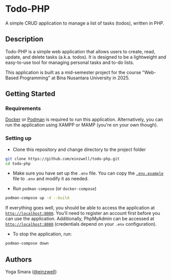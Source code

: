 # Todo-PHP

A simple CRUD application to manage a list of tasks (todos), written in PHP.

## Description

Todo-PHP is a simple web application that allows users to create, read, update, and delete tasks (a.k.a. todos). 
It is designed to be a lightweight and easy-to-use tool for managing personal tasks and to-do lists.

This application is built as a mid-semester project for the course "Web-Based Programming" at Bina Nusantara University
in 2025.

## Getting Started

### Requirements

[Docker](https://www.docker.com/get-started) or [Podman](https://podman.io/getting-started/installation) is required to run this application. Alternatively, you can run the application using XAMPP or MAMP
(you're on your own though).

### Setting up

* Clone this repository and change directory to the project folder

```bash
git clone https://github.com/einzwell/todo-php.git
cd todo-php
```

* Make sure you have set up the `.env` file. You can copy the [`.env.example`](.env.example) file to `.env` and modify it as needed.

* Run `podman-compose` (or `docker-compose`)

```bash
podman-compose up -d --build
```

If everything goes well, you should be able to access the application at [`http://localhost:8000`](http://localhost:8000). You'll need to register an account first before you can use the application.
Additionally, PhpMyAdmin can be accessed at [`http://localhost:8080`](http://localhost:8080) (credentials depend on your `.env` configuration).

* To stop the application, run:

```bash
podman-compose down
```

## Authors

Yoga Smara ([@einzwell](https://github.com/einzwell))